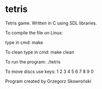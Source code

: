 # tetris
Tetris game. Written in C using SDL libraries.

To compile the file on Linux:

type in cmd: make

To clean type in cmd: make clean

To run the program: ./tetris

To move discs use keys: 1 2 3 4 5 6 7 8 9 0

Program created by Grzegorz Skowroński
